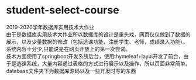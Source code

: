 # student-select-course
2019-2020学年数据库实用技术大作业  
  由于是数据库实用技术大作业所以数据库的设计是重头戏，网页仅仅做到了数据的展示，以及少量数据的修改（包括选课功能，注册学生、老师，成绩录入功能）。系统内容十分少,只能说是在网页开放上的第一次尝试。  
	技术方面使用了springboot开发系统后台，使用thymeleaf+layui开发了前台，由于是选课系统，大量内容通过表格的方式进行展示以及操作，所以页面非常简单。  
	database文件夹下为数据库源码以及一些开发时写的东西

